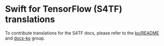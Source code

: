 # Swift for TensorFlow (S4TF) translations

To contribute translations for the S4TF docs, please refer to the
[ko/README](https://github.com/tensorflow/docs-l10n/tree/master/site/ko/README.md)
and [docs-ko](https://groups.google.com/a/tensorflow.org/forum/#!forum/docs-ko)
group.
